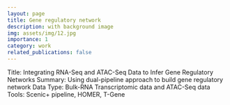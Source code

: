 ```yaml
---
layout: page
title: Gene regulatory network
description: with background image
img: assets/img/12.jpg
importance: 1
category: work
related_publications: false
---
```


Title: Integrating RNA-Seq and ATAC-Seq Data to Infer Gene Regulatory Networks
Summary: Using dual-pipeline approach to build gene regulatory network
Data Type: Bulk-RNA Transcriptomic data and ATAC-Seq data
Tools: Scenic+ pipeline, HOMER, T-Gene

